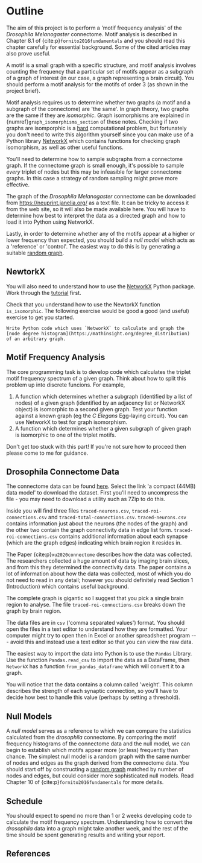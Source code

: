 # Outline

The aim of this project is to perform a 'motif frequency analysis' of the *Drosophila Melanogaster* connectome. Motif analysis is described in Chapter 8.1 of {cite:p}`fornito2016fundamentals` and you should read this chapter carefully for essential background. Some of the cited articles may also prove useful. 

A motif is a small graph with a specific structure, and motif analysis involves counting the frequency that a particular set of motifs appear as a subgraph of a graph of interest (in our case, a graph representing a brain circuit). You should perform a motif analysis for the motifs of order 3 (as shown in the project brief).

Motif analysis requires us to determine whether two graphs (a motif and a subgraph of the connectome) are 'the same'. In graph theory, two graphs are the same if they are *isomorphic*. Graph isomorphisms are explained in {numref}`graph_isomorphisms_section` of these notes. Checking if two graphs are isomporphic is a [hard](https://en.wikipedia.org/wiki/Graph_isomorphism_problem) computational problem, but fortunately you don't need to write this algorithm yourself since you can make use of a Python library [NetworkX](https://networkx.org/) which contains functions for checking graph isomorphism, as well as other useful functions.

You'll need to determine how to sample subgraphs from a connectome graph. If the connectome graph is small enough, it's possible to sample *every* triplet of nodes but this may be infeasible for larger connectome graphs. In this case a strategy of random sampling might prove more effective.

The graph of the *Drosophila Melanogaster* connectome can be downloaded from https://neuprint.janelia.org/ as a text file. It can be tricky to access it from the web site, so it will also be made available here. You will have to determine how best to interpret the data as a directed graph and how to load it into Python using NetworkX.

Lastly, in order to determine whether any of the motifs appear at a higher or lower frequency than expected, you should build a *null model* which acts as a 'reference' or 'control'. The easiest way to do this is by generating a suitable [random graph](https://en.wikipedia.org/wiki/Random_graph).

## NewtorkX

You will also need to understand how to use the [NetworkX](https://networkx.org/) Python package. Work through the [tutorial](https://networkx.org/documentation/stable/tutorial.html) first.

Check that you understand how to use the NewtorkX function `is_isomorphic`. The following exercise would be good a good (and useful) exercise to get you started.

```{exercise}
Write Python code which uses `NetworkX` to calculate and graph the [node degree histogram](https://mathinsight.org/degree_distribution) of an arbitrary graph.
```

## Motif Frequency Analysis

The core programming task is to develop code which calculates the triplet motif frequency spectrum of a given graph. Think about how to split this problem up into discrete funcions. For example,
1. A function which determines whether a subgraph (identified by a list of nodes) of a given graph (identified by an adjacency list or NetworkX object) is isomorphic to a second given graph. Test your function against a known graph (eg the *C Elegans* Egg-laying circuit). You can use NetworkX to test for graph isomorphism.
2. A function which determines whether a given subgraph of given graph is isomorphic to one of the triplet motifs.

Don't get too stuck with this part! If you're not sure how to proceed then please come to me for guidance.

## Drosophila Connectome Data

The connectome data can be found [here](https://dvid.io/blog/release-v1.2/#downloads). Select the link 'a compact (44MB) data model' to download the dataset. First you'll need to uncompress the file - you may need to download a utility such as 7Zip to do this.

Inside you will find three files `traced-neurons.csv`, `traced-roi-connections.csv` and `traced-total-connections.csv`. `traced-neurons.csv` contains information just about the neurons (the nodes of the graph) and the other two contain the graph connectivity data in edge list form. `traced-roi-connections.csv` contains additional information about each synapse (which are the graph edges) indicating which brain region it resides in.

The Paper {cite:p}`xu2020connectome` describes how the data was collected. The researchers collected a huge amount of data by imaging brain slices, and from this they determined the connectivity data. The paper contains a lot of information about how the data was collected, most of which you do not need to read in any detail; however you should definitely read Section 1 (Introduction) which contains useful background.

The complete graph is gigantic so I suggest that you pick a single brain region to analyse. The file `traced-roi-connections.csv` breaks down the graph by brain region.

The data files are in `csv` ('comma separated values') format. You should open the files in a text editor to understand how they are formatted. Your computer might try to open then in Excel or another spreadsheet program --- avoid this and instead use a text editor so that you can view the raw data.

The easiest way to import the data into Python is to use the `Pandas` Library. Use the function `Pandas.read_csv` to import the data as a DataFrame, then `NetworkX` has a function `from_pandas_dataframe` which will convert it to a graph.

You will notice that the data contains a column called 'weight'. This column describes the strength of each synaptic connection, so you'll have to decide how best to handle this value (perhaps by setting a threshold).

## Null Models

A *null model* serves as a reference to which we can compare the statistics calculated from the *drosophila* connectome. By comparing the motif frequency histograms of the connectome data and the null model, we can begin to establish which motifs appear more (or less) frequently than chance. The simplest null model is a random graph with the same number of nodes and edges as the graph derived from the connectome data. You should start off by constructing a [random graph](https://en.wikipedia.org/wiki/Erd%C5%91s%E2%80%93R%C3%A9nyi_model) matched by number of nodes and edges, but could consider more sophisticated null models. Read Chapter 10 of {cite:p}`fornito2016fundamentals` for more details.


## Schedule

You should expect to spend no more than 1 or 2 weeks developing code to calculate the motif frequency spectrum. Understanding how to convert the *drosophila* data into a graph might take another week, and the rest of the time should be spent generating results and writing your report.

## References

```{bibliography}
```
